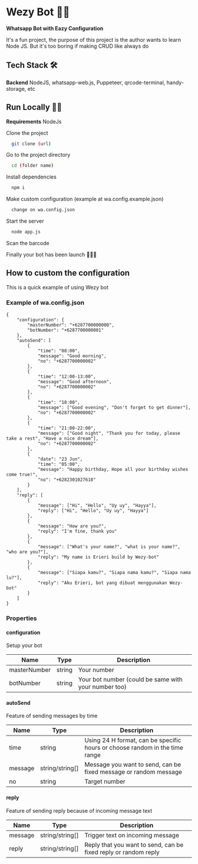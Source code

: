 # Wezy Bot 🦾😸

**Whatsapp Bot with Eazy Configuration**

It's a fun project, the purpose of this project is the author wants to learn Node JS. But it's too boring if making CRUD like always do

## Tech Stack 🛠

**Backend** NodeJS, whatsapp-web.js, Puppeteer, qrcode-terminal, handy-storage, etc

## Run Locally 🏃‍♂️

**Requirements** NodeJs

Clone the project

```bash
  git clone (url)
```

Go to the project directory

```bash
  cd (folder name)
```

Install dependencies

```bash
  npm i
```

Make custom configuration (example at wa.config.example.json)

```bash
  change on wa.config.json
```

Start the server

```bash
  node app.js
```

Scan the barcode

Finally your bot has been launch 🚀🚀🚀

## How to custom the configuration

This is a quick example of using Wezy bot

### Example of wa.config.json

```jsonc
{
    "configuration": {
        "masterNumber": "+6287700000000",
        "botNumber": "+6287700000001"
    },
    "autoSend": [
        {
            "time": "08:00",
            "message": "Good morning",
            "no": "+6287700000002"
        },
        {
            "time": "12:00-13:00",
            "message": "Good afternoon",
            "no": "+6287700000002"
        },
        {
            "time": "18:00",
            "message": ["Good evening", "Don't forget to get dinner"],
            "no": "+6287700000002"
        },
        {
            "time": "21:00-22:00",
            "message": ["Good night", "Thank you for today, please take a rest", "Have a nice dream"],
            "no": "+6287700000002"
        },
        {
            "date": "23 Jun",
            "time": "05:00",
            "message": "Happy birthday, Hope all your birthday wishes come true!",
            "no": "+6282301027618"
        }
    ],
    "reply": [
        {
            "message": ["Hi", "Hello", "Uy uy", "Hayya"],
            "reply": ["Hi", "Hello", "Uy uy", "Hayya"]
        },
        {
            "message": "How are you?",
            "reply": "I'm fine, thank you"
        },
        {
            "message": ["What's your name?", "what is your name?", "who are you?"],
            "reply": "My name is Erieri build by Wezy-bot"
        },
        {
            "message": ["Siapa kamu?", "Siapa nama kamu?", "Siapa nama lu?"],
            "reply": "Aku Erieri, bot yang dibuat menggunakan Wezy-bot"
        }
    ]
}
```

### Properties

#### configuration

Setup your bot

| Name         | Type   | Description                                          |
| ------------ | ------ | ---------------------------------------------------- |
| masterNumber | string | Your number                                          |
| botNumber    | string | Your bot number (could be same with your number too) |

#### autoSend

Feature of sending messages by time

| Name    | Type            | Description                                                                 |
| ------- | --------------- | --------------------------------------------------------------------------- |
| time    | string          | Using 24 H format, can be specific hours or choose random in the time range |
| message | string/string[] | Message you want to send, can be fixed message or random message            |
| no      | string          | Target number                                                               |

#### reply

Feature of sending reply because of incoming message text

| Name    | Type            | Description                                                     |
| ------- | --------------- | --------------------------------------------------------------- |
| message | string/string[] | Trigger text on incoming message                                |
| reply   | string/string[] | Reply that you want to send, can be fixed reply or random reply |
